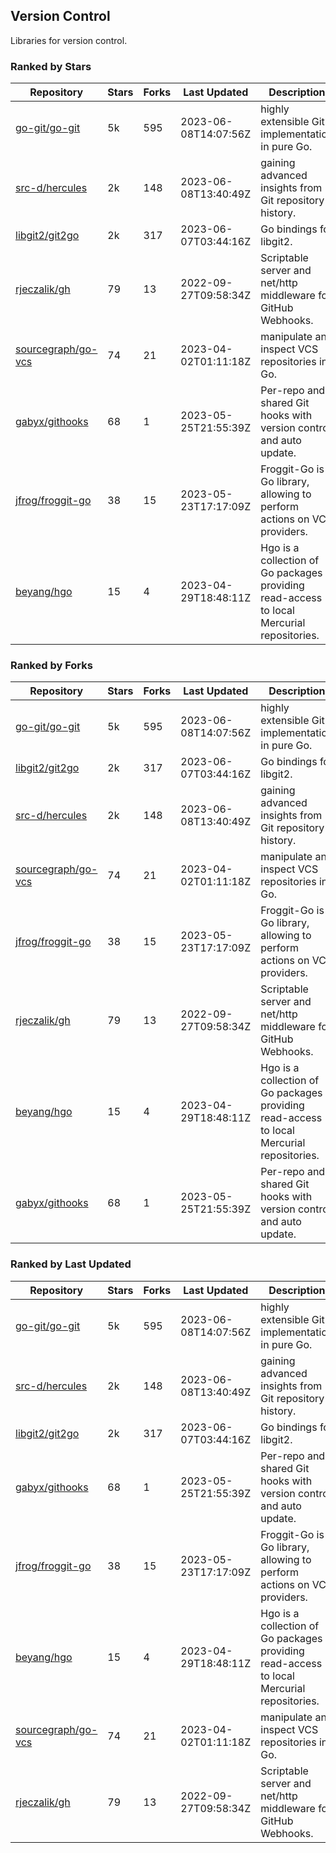 ## Version Control

Libraries for version control.

### Ranked by Stars

| Repository | Stars | Forks | Last Updated | Description | 
|------------|-------|-------|--------------|-------------|
| [go-git/go-git](https://github.com/go-git/go-git) | 5k | 595 | 2023-06-08T14:07:56Z |  highly extensible Git implementation in pure Go. |
| [src-d/hercules](https://github.com/src-d/hercules) | 2k | 148 | 2023-06-08T13:40:49Z |  gaining advanced insights from Git repository history. |
| [libgit2/git2go](https://github.com/libgit2/git2go) | 2k | 317 | 2023-06-07T03:44:16Z |  Go bindings for libgit2. |
| [rjeczalik/gh](https://github.com/rjeczalik/gh) | 79 | 13 | 2022-09-27T09:58:34Z |  Scriptable server and net/http middleware for GitHub Webhooks. |
| [sourcegraph/go-vcs](https://github.com/sourcegraph/go-vcs) | 74 | 21 | 2023-04-02T01:11:18Z |  manipulate and inspect VCS repositories in Go. |
| [gabyx/githooks](https://github.com/gabyx/githooks) | 68 | 1 | 2023-05-25T21:55:39Z |  Per-repo and shared Git hooks with version control and auto update. |
| [jfrog/froggit-go](https://github.com/jfrog/froggit-go) | 38 | 15 | 2023-05-23T17:17:09Z |  Froggit-Go is a Go library, allowing to perform actions on VCS providers. |
| [beyang/hgo](https://github.com/beyang/hgo) | 15 | 4 | 2023-04-29T18:48:11Z |  Hgo is a collection of Go packages providing read-access to local Mercurial repositories. |

### Ranked by Forks

| Repository | Stars | Forks | Last Updated | Description | 
|------------|-------|-------|--------------|-------------|
| [go-git/go-git](https://github.com/go-git/go-git) | 5k | 595 | 2023-06-08T14:07:56Z |  highly extensible Git implementation in pure Go. |
| [libgit2/git2go](https://github.com/libgit2/git2go) | 2k | 317 | 2023-06-07T03:44:16Z |  Go bindings for libgit2. |
| [src-d/hercules](https://github.com/src-d/hercules) | 2k | 148 | 2023-06-08T13:40:49Z |  gaining advanced insights from Git repository history. |
| [sourcegraph/go-vcs](https://github.com/sourcegraph/go-vcs) | 74 | 21 | 2023-04-02T01:11:18Z |  manipulate and inspect VCS repositories in Go. |
| [jfrog/froggit-go](https://github.com/jfrog/froggit-go) | 38 | 15 | 2023-05-23T17:17:09Z |  Froggit-Go is a Go library, allowing to perform actions on VCS providers. |
| [rjeczalik/gh](https://github.com/rjeczalik/gh) | 79 | 13 | 2022-09-27T09:58:34Z |  Scriptable server and net/http middleware for GitHub Webhooks. |
| [beyang/hgo](https://github.com/beyang/hgo) | 15 | 4 | 2023-04-29T18:48:11Z |  Hgo is a collection of Go packages providing read-access to local Mercurial repositories. |
| [gabyx/githooks](https://github.com/gabyx/githooks) | 68 | 1 | 2023-05-25T21:55:39Z |  Per-repo and shared Git hooks with version control and auto update. |

### Ranked by Last Updated

| Repository | Stars | Forks | Last Updated | Description | 
|------------|-------|-------|--------------|-------------|
| [go-git/go-git](https://github.com/go-git/go-git) | 5k | 595 | 2023-06-08T14:07:56Z |  highly extensible Git implementation in pure Go. |
| [src-d/hercules](https://github.com/src-d/hercules) | 2k | 148 | 2023-06-08T13:40:49Z |  gaining advanced insights from Git repository history. |
| [libgit2/git2go](https://github.com/libgit2/git2go) | 2k | 317 | 2023-06-07T03:44:16Z |  Go bindings for libgit2. |
| [gabyx/githooks](https://github.com/gabyx/githooks) | 68 | 1 | 2023-05-25T21:55:39Z |  Per-repo and shared Git hooks with version control and auto update. |
| [jfrog/froggit-go](https://github.com/jfrog/froggit-go) | 38 | 15 | 2023-05-23T17:17:09Z |  Froggit-Go is a Go library, allowing to perform actions on VCS providers. |
| [beyang/hgo](https://github.com/beyang/hgo) | 15 | 4 | 2023-04-29T18:48:11Z |  Hgo is a collection of Go packages providing read-access to local Mercurial repositories. |
| [sourcegraph/go-vcs](https://github.com/sourcegraph/go-vcs) | 74 | 21 | 2023-04-02T01:11:18Z |  manipulate and inspect VCS repositories in Go. |
| [rjeczalik/gh](https://github.com/rjeczalik/gh) | 79 | 13 | 2022-09-27T09:58:34Z |  Scriptable server and net/http middleware for GitHub Webhooks. |

